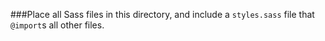 ###Place all Sass files in this directory, and include a `styles.sass` file that `@import`s all other files.
